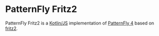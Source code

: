 # PatternFly Fritz2

PatternFly Fritz2 is a [Kotlin/JS](https://kotl.in/js) implementation of [PatternFly 4](https://www.patternfly.org/) based on [fritz2](https://www.fritz2.dev/). 
